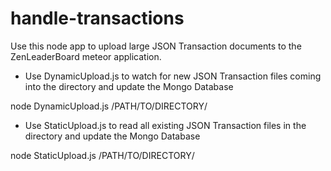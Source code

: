 # handle-transactions
Use this node app to upload large JSON Transaction documents to the ZenLeaderBoard meteor application. 

* Use DynamicUpload.js to watch for new JSON Transaction files coming into the directory and
update the Mongo Database

node DynamicUpload.js /PATH/TO/DIRECTORY/

* Use StaticUpload.js to read all existing JSON Transaction files in the directory and update
the Mongo Database

node StaticUpload.js /PATH/TO/DIRECTORY/
